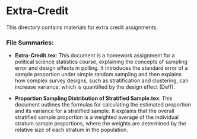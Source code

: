 # Extra-Credit

This directory contains materials for extra credit assignments.

### File Summaries:

*   **Extra-Credit.tex**: This document is a homework assignment for a political science statistics course, explaining the concepts of sampling error and design effects in polling. It introduces the standard error of a sample proportion under simple random sampling and then explains how complex survey designs, such as stratification and clustering, can increase variance, which is quantified by the design effect (Deff).

*   **Proportion Sampling Distribution of Stratified Sample.tex**: This document outlines the formulas for calculating the estimated proportion and its variance for a stratified sample. It explains that the overall stratified sample proportion is a weighted average of the individual stratum sample proportions, where the weights are determined by the relative size of each stratum in the population.